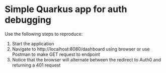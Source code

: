 # Simple Quarkus app for auth debugging

Use the following steps to reproduce:

1. Start the application
2. Navigate to http://localhost:8080/dashboard using browser or use Postman to make GET request to endpoint
3. Notice that the browser will alternate between the redirect to Auth0 and returning a 401 request